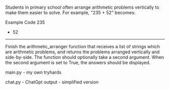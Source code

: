 Students in primary school often arrange arithmetic problems vertically to make them easier to solve. For example, "235 + 52" becomes:

Example Code
  235
+  52
-----
Finish the arithmetic_arranger function that receives a list of strings which are arithmetic problems, and returns the problems arranged vertically and side-by-side. The function should optionally take a second argument. When the second argument is set to True, the answers should be displayed.

main.py - my own tryhards

chat.py - ChatGpt output - simplified version